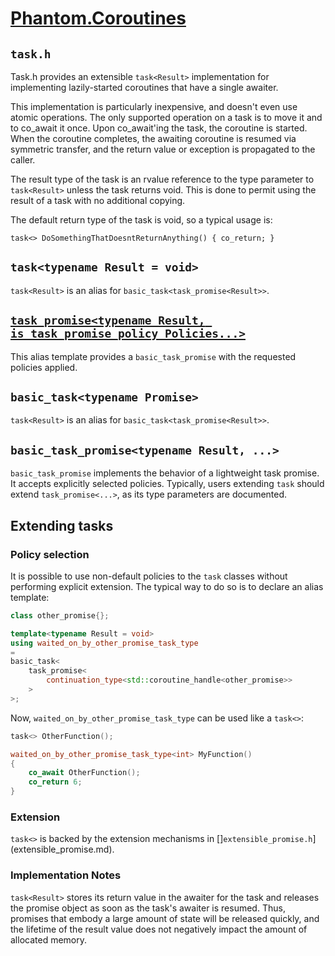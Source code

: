 # [Phantom.Coroutines](../README.md)

## ```task.h```

Task.h provides an extensible ```task<Result>``` implementation for implementing lazily-started coroutines
that have a single awaiter.  

This implementation is particularly inexpensive, and doesn't even use atomic operations.
The only supported operation on a task is to move it and to co_await it once.
Upon co_await'ing the task, the coroutine is started.  When the coroutine completes,
the awaiting coroutine is resumed via symmetric transfer, and the return value
or exception is propagated to the caller.

The result type of the task is an rvalue reference to the type parameter to ```task<Result>``` 
unless the task returns void.  This is done to permit using the result of a task with no additional
copying.

The default return type of the task is void, so a typical usage is:

```
task<> DoSomethingThatDoesntReturnAnything() { co_return; }
```

## ```task<typename Result = void>```

```task<Result>``` is an alias for ```basic_task<task_promise<Result>>```. 

## [```task_promise<typename Result, is_task_promise_policy Policies...>```](#task_promise)

This alias template provides a ```basic_task_promise``` with the requested
policies applied.

## ```basic_task<typename Promise>```

```task<Result>``` is an alias for ```basic_task<task_promise<Result>>```. 

## ```basic_task_promise<typename Result, ...>```

```basic_task_promise``` implements the behavior of a lightweight task promise.
It accepts explicitly selected policies. Typically, users extending ```task```
should extend ```task_promise<...>```, as its type parameters are documented.

## Extending tasks

### Policy selection

It is possible to use non-default policies to the ```task``` classes without 
performing explicit extension. The typical way to do so is to declare an alias
template:

```c++
class other_promise{};

template<typename Result = void>
using waited_on_by_other_promise_task_type 
= 
basic_task<
    task_promise<
        continuation_type<std::coroutine_handle<other_promise>>
    >
>;
```

Now, ```waited_on_by_other_promise_task_type``` can be used like a ```task<>```:

```c++
task<> OtherFunction();

waited_on_by_other_promise_task_type<int> MyFunction()
{
    co_await OtherFunction();
    co_return 6;
}
```

### Extension

```task<>``` is backed by the extension mechanisms in []```extensible_promise.h```](extensible_promise.md).


### Implementation Notes

```task<Result>``` stores its return value in the awaiter for the task and releases
the promise object as soon as the task's awaiter is resumed.  Thus, promises
that embody a large amount of state will be released quickly, and the lifetime
of the result value does not negatively impact the amount of allocated memory.
